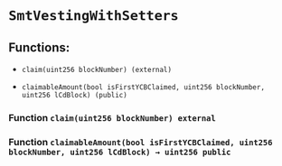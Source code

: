# `SmtVestingWithSetters`

## Functions:

- `claim(uint256 blockNumber) (external)`

- `claimableAmount(bool isFirstYCBClaimed, uint256 blockNumber, uint256 lCdBlock) (public)`

### Function `claim(uint256 blockNumber) external`

### Function `claimableAmount(bool isFirstYCBClaimed, uint256 blockNumber, uint256 lCdBlock) → uint256 public`
